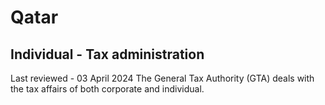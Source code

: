 # Qatar
## Individual - Tax administration
Last reviewed - 03 April 2024
The General Tax Authority (GTA) deals with the tax affairs of both corporate and individual.
